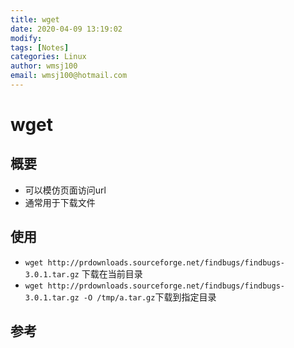 ```yaml
---
title: wget
date: 2020-04-09 13:19:02
modify: 
tags: [Notes]
categories: Linux
author: wmsj100
email: wmsj100@hotmail.com
---
```


# wget

## 概要

- 可以模仿页面访问url
- 通常用于下载文件

## 使用

- `wget http://prdownloads.sourceforge.net/findbugs/findbugs-3.0.1.tar.gz` 下载在当前目录
- `wget http://prdownloads.sourceforge.net/findbugs/findbugs-3.0.1.tar.gz -O /tmp/a.tar.gz`下载到指定目录

## 参考

